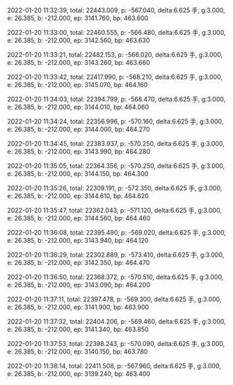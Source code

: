 2022-01-20 11:32:39, total: 22443.009, p: -567.040, delta:6.625 手, g:3.000, e: 26.385, b: -212.000, ep: 3141.760, bp: 463.600

2022-01-20 11:33:00, total: 22460.555, p: -566.480, delta:6.625 手, g:3.000, e: 26.385, b: -212.000, ep: 3142.560, bp: 463.630

2022-01-20 11:33:21, total: 22482.153, p: -566.020, delta:6.625 手, g:3.000, e: 26.385, b: -212.000, ep: 3143.260, bp: 463.660

2022-01-20 11:33:42, total: 22417.990, p: -568.210, delta:6.625 手, g:3.000, e: 26.385, b: -212.000, ep: 3145.070, bp: 464.160

2022-01-20 11:34:03, total: 22394.799, p: -568.470, delta:6.625 手, g:3.000, e: 26.385, b: -212.000, ep: 3144.010, bp: 464.060

2022-01-20 11:34:24, total: 22356.996, p: -570.160, delta:6.625 手, g:3.000, e: 26.385, b: -212.000, ep: 3144.000, bp: 464.270

2022-01-20 11:34:45, total: 22383.937, p: -570.250, delta:6.625 手, g:3.000, e: 26.385, b: -212.000, ep: 3143.990, bp: 464.280

2022-01-20 11:35:05, total: 22364.356, p: -570.250, delta:6.625 手, g:3.000, e: 26.385, b: -212.000, ep: 3144.150, bp: 464.300

2022-01-20 11:35:26, total: 22309.191, p: -572.350, delta:6.625 手, g:3.000, e: 26.385, b: -212.000, ep: 3144.610, bp: 464.620

2022-01-20 11:35:47, total: 22362.043, p: -571.120, delta:6.625 手, g:3.000, e: 26.385, b: -212.000, ep: 3144.560, bp: 464.460

2022-01-20 11:36:08, total: 22395.490, p: -569.020, delta:6.625 手, g:3.000, e: 26.385, b: -212.000, ep: 3143.940, bp: 464.120

2022-01-20 11:36:29, total: 22302.889, p: -573.410, delta:6.625 手, g:3.000, e: 26.385, b: -212.000, ep: 3142.350, bp: 464.470

2022-01-20 11:36:50, total: 22368.372, p: -570.510, delta:6.625 手, g:3.000, e: 26.385, b: -212.000, ep: 3143.090, bp: 464.200

2022-01-20 11:37:11, total: 22397.478, p: -569.300, delta:6.625 手, g:3.000, e: 26.385, b: -212.000, ep: 3141.900, bp: 463.900

2022-01-20 11:37:32, total: 22404.206, p: -569.460, delta:6.625 手, g:3.000, e: 26.385, b: -212.000, ep: 3141.340, bp: 463.850

2022-01-20 11:37:53, total: 22398.243, p: -570.090, delta:6.625 手, g:3.000, e: 26.385, b: -212.000, ep: 3140.150, bp: 463.780

2022-01-20 11:38:14, total: 22411.508, p: -567.960, delta:6.625 手, g:3.000, e: 26.385, b: -212.000, ep: 3139.240, bp: 463.400